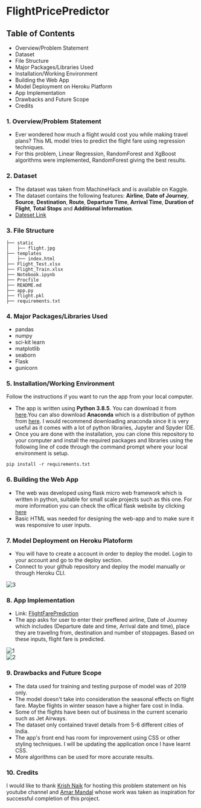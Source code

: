 # FlightPricePredictor

## Table of Contents
* Overview/Problem Statement
* Dataset
* File Structure
* Major Packages/Libraries Used
* Installation/Working Environment
* Building the Web App
* Model Deployment on Heroku Platform
* App Implementation
* Drawbacks and Future Scope
* Credits

### 1. Overview/Problem Statement
* Ever wondered how much a flight would cost you while making travel plans? This ML model tries to predict the flight fare using regression techniques.
* For this problem, Linear Regression, RandomForest and XgBoost algorithms were implemented, RandomForest giving the best results.

### 2. Dataset
* The dataset was taken from MachineHack and is available on Kaggle. 
* The dataset contains the following features: **Airline**, **Date of Journey**, **Source**, **Destination**, **Route**, **Departure Time**, **Arrival Time**, **Duration of Flight**, **Total Stops** and **Additional Information**.
* [Dateset Link](https://www.kaggle.com/nikhilmittal/flight-fare-prediction-mh)

### 3. File Structure
```
├── static 
│   ├── flight.jpg
├── templates
│   ├── index.html
├── Flight_Test.xlsx
├── Flight_Train.xlsx
├── Notebook.ipynb
├── Procfile
├── README.md
├── app.py
├── flight.pkl
├── requirements.txt
```

### 4. Major Packages/Libraries Used
* pandas 
* numpy
* sci-kit learn
* matplotlib
* seaborn
* Flask
* gunicorn

### 5. Installation/Working Environment
Follow the instructions if you want to run the app from your local computer.
* The app is written using **Python 3.8.5**. You can download it from [here](https://www.python.org/downloads/).You can also download **Anaconda** which is a distribution of python from [here](https://www.anaconda.com/products/individual). I would recommend downloading anaconda since it is very useful as it comes with a lot of python libraries, Jupyter and Spyder IDE.
* Once you are done with the installation, you can clone this repository to your computer and install the required packages and libraries using the following line of code through the command prompt where your local environment is setup.
```
pip install -r requirements.txt
```
### 6. Building the Web App
* The web was developed using flask micro web framework which is written in python, suitable for small scale projects such as this one. For more information you can check the offical flask website by clicking [here](https://flask.palletsprojects.com/en/2.0.x/)
* Basic HTML was needed for designing the web-app and to make sure it was responsive to user inputs. 

### 7. Model Deployment on Heroku Platoform
* You will have to create a account in order to deploy the model. Login to your account and go to the deploy section.
* Connect to your github repository and deploy the model manually or through Heroku CLI.

![3](https://user-images.githubusercontent.com/83957848/119222443-06092480-bb12-11eb-8102-086761ded15b.JPG)

### 8. App Implementation  
* Link: [FlightFarePrediction](https://flightpricepredictor99.herokuapp.com/)  
* The app asks for user to enter their preffered airline, Date of Journey which includes (Departure date and time, Arrival date and time), place they are travellng from, destination and number of stoppages. Based on these inputs, flight fare is predicted.  

![1](https://user-images.githubusercontent.com/83957848/119222295-39977f00-bb11-11eb-88de-5d48ef77a728.JPG)  
![2](https://user-images.githubusercontent.com/83957848/119222303-43b97d80-bb11-11eb-87cf-aa0ba72b88c5.JPG)


### 9. Drawbacks and Future Scope
* The data used for training and testing purpose of model was of 2019 only. 
* The model doesn't take into consideration the seasonal effects on flight fare. Maybe flights in winter season have a higher fare cost in India.
* Some of the flights have been out of business in the current scenario such as Jet Airways.
* The dataset only contained travel details from 5-6 different cities of India. 
* The app's front end has room for improvement using CSS or other styling techniques. I will be updating the application once I have learnt CSS.
* More algorithms can be used for more accurate results.

### 10. Credits
I would like to thank [Krish Naik](https://github.com/krishnaik06) for hosting this problem statement on his youtube channel and [Amar Mandal](https://github.com/Mandal-21) whose work was taken as inspiration for successful completion of this project.  


